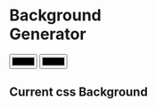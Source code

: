 <!DOCTYPE html>
<html lang="en">
<head>
    <meta charset="UTF-8">
    <meta name="viewport" content="width=device-width, initial-scale=1.0">
    <link rel="stylesheet" href="style.css">
    <title>Gradient maker</title>
</head>
<body id="generator-body">
    <h1>Background <br> Generator</h1>
    <input type="color" name="color1" id="color1">
    <input type="color" name="color2" id="color2">
    <h2>Current css Background</h2>
    <h3 id="current-background"></h3>
    <script src="script.js"></script>
</body>
</html>
